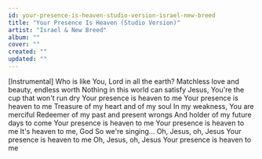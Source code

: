```yaml
---
id: your-presence-is-heaven-studio-version-israel-new-breed
title: "Your Presence Is Heaven (Studio Version)"
artist: "Israel & New Breed"
album: ""
cover: ""
created: ""
updated: ""
---
```


[Instrumental]
Who is like You, Lord in all the earth?
Matchless love and beauty, endless worth
Nothing in this world can satisfy
Jesus, You're the cup that won't run dry
Your presence is heaven to me
Your presence is heaven to me
Treasure of my heart and of my soul
In my weakness, You are merciful
Redeemer of my past and present wrongs
And holder of my future days to come
Your presence is heaven to me
Your presence is heaven to me
It's heaven to me, God
So we're singing...
Oh, Jesus, oh, Jesus
Your presence is heaven to me
Oh, Jesus, oh, Jesus
Your presence is heaven to me
